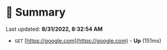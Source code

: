 # 📖 Summary
Last updated: **8/31/2022, 8:32:54 AM**

- `GET` [https://google.com](https://google.com) - **Up** (151ms)
